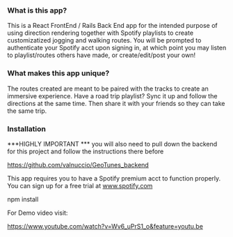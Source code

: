 


### What is this app?
 This is a React FrontEnd / Rails Back End app for the intended purpose of using direction rendering together with Spotify playlists to create customizatized jogging and walking routes. You will be prompted to authenticate your Spotify acct upon signing in, at which point you may listen to playlist/routes others have made, or create/edit/post your own!

 ### What makes this app unique?

 The routes created are meant to be paired with the tracks to create an immersive experience. Have a road trip playlist? Sync it up and follow the directions at the same time. Then share it with your friends so they can take the same trip. 

 ### Installation


 ***HIGHLY IMPORTANT *** 
 you will also need to pull down the backend for this project and follow the instructions there before 

 https://github.com/valnuccio/GeoTunes_backend


This app requires you to have a Spotify premium acct to function properly. You can sign up for a free trial at www.spotify.com


 npm install



For Demo video visit:

https://www.youtube.com/watch?v=Wv6_uPrS1_o&feature=youtu.be
       

